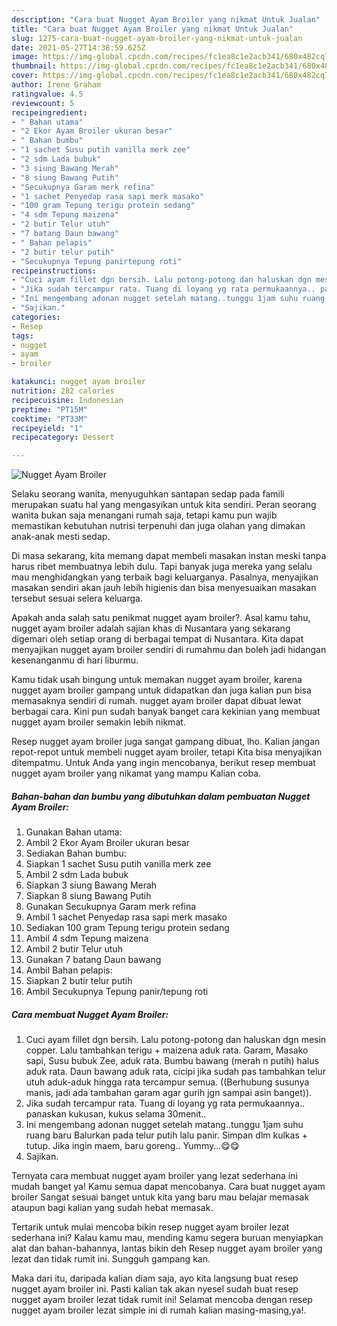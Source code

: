 ```yaml
---
description: "Cara buat Nugget Ayam Broiler yang nikmat Untuk Jualan"
title: "Cara buat Nugget Ayam Broiler yang nikmat Untuk Jualan"
slug: 1275-cara-buat-nugget-ayam-broiler-yang-nikmat-untuk-jualan
date: 2021-05-27T14:38:59.625Z
image: https://img-global.cpcdn.com/recipes/fc1ea8c1e2acb341/680x482cq70/nugget-ayam-broiler-foto-resep-utama.jpg
thumbnail: https://img-global.cpcdn.com/recipes/fc1ea8c1e2acb341/680x482cq70/nugget-ayam-broiler-foto-resep-utama.jpg
cover: https://img-global.cpcdn.com/recipes/fc1ea8c1e2acb341/680x482cq70/nugget-ayam-broiler-foto-resep-utama.jpg
author: Irene Graham
ratingvalue: 4.5
reviewcount: 5
recipeingredient:
- " Bahan utama"
- "2 Ekor Ayam Broiler ukuran besar"
- " Bahan bumbu"
- "1 sachet Susu putih vanilla merk zee"
- "2 sdm Lada bubuk"
- "3 siung Bawang Merah"
- "8 siung Bawang Putih"
- "Secukupnya Garam merk refina"
- "1 sachet Penyedap rasa sapi merk masako"
- "100 gram Tepung terigu protein sedang"
- "4 sdm Tepung maizena"
- "2 butir Telur utuh"
- "7 batang Daun bawang"
- " Bahan pelapis"
- "2 butir telur putih"
- "Secukupnya Tepung panirtepung roti"
recipeinstructions:
- "Cuci ayam fillet dgn bersih. Lalu potong-potong dan haluskan dgn mesin copper. Lalu tambahkan terigu + maizena aduk rata. Garam, Masako sapi, Susu bubuk Zee, aduk rata. Bumbu bawang (merah n putih) halus aduk rata. Daun bawang aduk rata, cicipi jika sudah pas tambahkan telur utuh aduk-aduk hingga rata tercampur semua. ((Berhubung susunya manis, jadi ada tambahan garam agar gurih jgn sampai asin banget))."
- "Jika sudah tercampur rata. Tuang di loyang yg rata permukaannya.. panaskan kukusan, kukus selama 30menit.."
- "Ini mengembang adonan nugget setelah matang..tunggu 1jam suhu ruang baru Balurkan pada telur putih lalu panir. Simpan dlm kulkas + tutup. Jika ingin maem, baru goreng.. Yummy...😋😋"
- "Sajikan."
categories:
- Resep
tags:
- nugget
- ayam
- broiler

katakunci: nugget ayam broiler 
nutrition: 282 calories
recipecuisine: Indonesian
preptime: "PT15M"
cooktime: "PT33M"
recipeyield: "1"
recipecategory: Dessert

---
```



![Nugget Ayam Broiler](https://img-global.cpcdn.com/recipes/fc1ea8c1e2acb341/680x482cq70/nugget-ayam-broiler-foto-resep-utama.jpg)

Selaku seorang wanita, menyuguhkan santapan sedap pada famili merupakan suatu hal yang mengasyikan untuk kita sendiri. Peran seorang  wanita bukan saja menangani rumah saja, tetapi kamu pun wajib memastikan kebutuhan nutrisi terpenuhi dan juga olahan yang dimakan anak-anak mesti sedap.

Di masa  sekarang, kita memang dapat membeli masakan instan meski tanpa harus ribet membuatnya lebih dulu. Tapi banyak juga mereka yang selalu mau menghidangkan yang terbaik bagi keluarganya. Pasalnya, menyajikan masakan sendiri akan jauh lebih higienis dan bisa menyesuaikan masakan tersebut sesuai selera keluarga. 



Apakah anda salah satu penikmat nugget ayam broiler?. Asal kamu tahu, nugget ayam broiler adalah sajian khas di Nusantara yang sekarang digemari oleh setiap orang di berbagai tempat di Nusantara. Kita dapat menyajikan nugget ayam broiler sendiri di rumahmu dan boleh jadi hidangan kesenanganmu di hari liburmu.

Kamu tidak usah bingung untuk memakan nugget ayam broiler, karena nugget ayam broiler gampang untuk didapatkan dan juga kalian pun bisa memasaknya sendiri di rumah. nugget ayam broiler dapat dibuat lewat berbagai cara. Kini pun sudah banyak banget cara kekinian yang membuat nugget ayam broiler semakin lebih nikmat.

Resep nugget ayam broiler juga sangat gampang dibuat, lho. Kalian jangan repot-repot untuk membeli nugget ayam broiler, tetapi Kita bisa menyajikan ditempatmu. Untuk Anda yang ingin mencobanya, berikut resep membuat nugget ayam broiler yang nikamat yang mampu Kalian coba.

<!--inarticleads1-->

##### Bahan-bahan dan bumbu yang dibutuhkan dalam pembuatan Nugget Ayam Broiler:

1. Gunakan  Bahan utama:
1. Ambil 2 Ekor Ayam Broiler ukuran besar
1. Sediakan  Bahan bumbu:
1. Siapkan 1 sachet Susu putih vanilla merk zee
1. Ambil 2 sdm Lada bubuk
1. Siapkan 3 siung Bawang Merah
1. Siapkan 8 siung Bawang Putih
1. Gunakan Secukupnya Garam merk refina
1. Ambil 1 sachet Penyedap rasa sapi merk masako
1. Sediakan 100 gram Tepung terigu protein sedang
1. Ambil 4 sdm Tepung maizena
1. Ambil 2 butir Telur utuh
1. Gunakan 7 batang Daun bawang
1. Ambil  Bahan pelapis:
1. Siapkan 2 butir telur putih
1. Ambil Secukupnya Tepung panir/tepung roti




<!--inarticleads2-->

##### Cara membuat Nugget Ayam Broiler:

1. Cuci ayam fillet dgn bersih. Lalu potong-potong dan haluskan dgn mesin copper. Lalu tambahkan terigu + maizena aduk rata. Garam, Masako sapi, Susu bubuk Zee, aduk rata. Bumbu bawang (merah n putih) halus aduk rata. Daun bawang aduk rata, cicipi jika sudah pas tambahkan telur utuh aduk-aduk hingga rata tercampur semua. ((Berhubung susunya manis, jadi ada tambahan garam agar gurih jgn sampai asin banget)).
1. Jika sudah tercampur rata. Tuang di loyang yg rata permukaannya.. panaskan kukusan, kukus selama 30menit..
1. Ini mengembang adonan nugget setelah matang..tunggu 1jam suhu ruang baru Balurkan pada telur putih lalu panir. Simpan dlm kulkas + tutup. Jika ingin maem, baru goreng.. Yummy...😋😋
1. Sajikan.




Ternyata cara membuat nugget ayam broiler yang lezat sederhana ini mudah banget ya! Kamu semua dapat mencobanya. Cara buat nugget ayam broiler Sangat sesuai banget untuk kita yang baru mau belajar memasak ataupun bagi kalian yang sudah hebat memasak.

Tertarik untuk mulai mencoba bikin resep nugget ayam broiler lezat sederhana ini? Kalau kamu mau, mending kamu segera buruan menyiapkan alat dan bahan-bahannya, lantas bikin deh Resep nugget ayam broiler yang lezat dan tidak rumit ini. Sungguh gampang kan. 

Maka dari itu, daripada kalian diam saja, ayo kita langsung buat resep nugget ayam broiler ini. Pasti kalian tak akan nyesel sudah buat resep nugget ayam broiler lezat tidak rumit ini! Selamat mencoba dengan resep nugget ayam broiler lezat simple ini di rumah kalian masing-masing,ya!.

